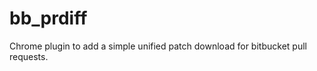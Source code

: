 bb_prdiff
=========

Chrome plugin to add a simple unified patch download for bitbucket pull requests.
